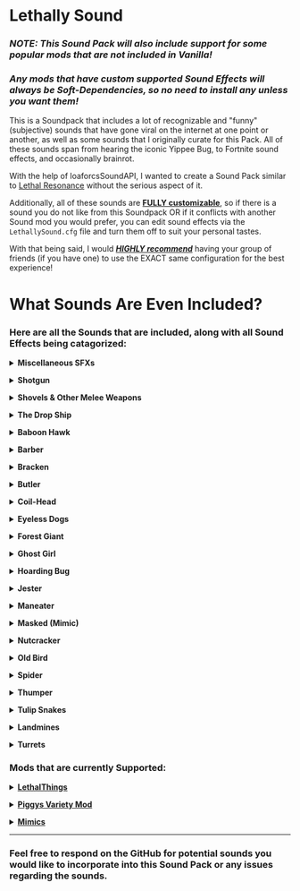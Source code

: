 # Lethally Sound
### ***NOTE: This Sound Pack will also include support for some popular mods that are not included in Vanilla!***
### ***Any mods that have custom supported Sound Effects will always be Soft-Dependencies, so no need to install any unless you want them!***

This is a Soundpack that includes a lot of recognizable and "funny" (subjective) sounds that have gone viral on the internet at one point or another, as well as some sounds that I originally curate for this Pack.
All of these sounds span from hearing the iconic Yippee Bug, to Fortnite sound effects, and occasionally brainrot.

With the help of loaforcsSoundAPI, 
I wanted to create a Sound Pack similar to [Lethal Resonance](https://thunderstore.io/c/lethal-company/p/LethalResonance/LETHALRESONANCE/) without the serious aspect of it.

Additionally, all of these sounds are <ins>**FULLY customizable**</ins>, so if there is a sound you do not like from this Soundpack OR if it conflicts with another Sound mod you would prefer, you can edit sound effects via the `LethallySound.cfg` file 
and turn them off to suit your personal tastes. 

With that being said, I would <ins>***HIGHLY recommend***</ins> having your group of friends (if you have one) to use the EXACT same configuration for the best experience!

# What Sounds Are Even Included?
### Here are all the Sounds that are included, along with all Sound Effects being catagorized:

**<details><summary>Miscellaneous SFXs</summary>**

- Doors
	- Opening/Closing a door now sound like Minecraft Wooden Doors
- Player Deaths
	- Dying from a fall will play one of multiple embarassing sounds. Don't be that player to miss a jump.
	- Dying from a Spike Trap will also play an embarassing sound.

</details>

**<details><summary>Shotgun</summary>**

- A Deprecated Mod of mine, the [Fortnite 'OG' Shotgun](https://thunderstore.io/c/lethal-company/p/Uncryptical/Fortnite_OG_Pump_Shotgun_SFX/)
	- Applies to the Player, Nutcracker, and Old Bird when it shoots missiles.

</details>

**<details><summary>Shovels & Other Melee Weapons</summary>**

- Sometimes you need a little ***'bonk'*** when hitting things.
	- Multiple SFXs when hitting another player/entity.
	- SFXs for hitting a wall or other objects.

</details>

**<details><summary>The Drop Ship</summary>**

- The Wii Shop Channel, a classic.

</details>

**<details><summary>Baboon Hawk</summary>**

- Surely a Rubber Chicken can't get annoying, right?

</details>

**<details><summary>Barber</summary>**

- Plays the Jaws Theme when it starts to chase a player.
- snip snip.

</details>

**<details><summary>Bracken</summary>**

- Re-introducing the classic [Tyler1Bracken](https://thunderstore.io/c/lethal-company/p/SteamBlizzard/Tyler1Bracken/) mod, but updated + better clarity!

</details>

**<details><summary>Butler</summary>**

- Truly a British to the core.
- Additionally plays Boccherini's ***String Quintet in E major, Op. 11, No. 5 3rd Movement: Minuetto*** during his Attacking phase.

</details>

**<details><summary>Coil-Head</summary>**

- The Roblox Gravity Coil boings everytime you look at them.
- 2nd Option: The ***HUH*** Cat

</details>

**<details><summary>Eyeless Dogs</summary>**

- Eyeless Dogs sound **'cuter'** like a puppy.

</details>

**<details><summary>Forest Giant</summary>**

- Re-introducing the classic [AttackOnGiant](https://thunderstore.io/c/lethal-company/p/help_i_am_being_held_at_gunpoint/AttackOnGiant/) mod, but updated + better clarity!

</details>

**<details><summary>Ghost Girl</summary>**

- The Ghost Girl starts to hum when haunting a player.
- She also might say a few words, who knows

</details>

**<details><summary>Hoarding Bug</summary>**

- Re-introducing the classic [YippeeMod](https://thunderstore.io/c/lethal-company/p/sunnobunno/YippeeMod/) mod, but updated + better clarity!
- OIIAOIIA Cat

</details>

**<details><summary>Jester</summary>**

- Winds up & plays [***Deorro - Five Hours***](https://www.youtube.com/watch?v=K_yBUfMGvzc)
- *note: will probably add Free Bird at some point*

</details>

**<details><summary>Maneater</summary>**

- Crying Phase: [Billie Eilish - What Was I Made For? Meow Edition + some crying](https://www.youtube.com/watch?v=3-y0p0GL4TI)
- Attacking Phase: [AWOLNATION - Run](https://www.youtube.com/watch?v=mw2kKyJu9gY)

</details>

**<details><summary>Masked (Mimic)</summary>**

- Very fitting SFXs for a very fitting enemy. How [<ins>***suspicious.***</ins>](https://www.youtube.com/watch?v=ekL881PJMjI)

</details>

**<details><summary>Nutcracker</summary>**

- Stomps around like Squidward.
- Once they become Aggro'ed, they play Spongebob music.

</details>

**<details><summary>Old Bird</summary>**

- Old Bird - Attacking Phase

	- Old Birds will now be able to replicate SFXs of famous Internet Personalities once they are provoked.
	- NOTE: All of these SFXs are enabled by default and will randomly cycle through each Personality, but you can manually select the ones you want specifically! 
	- ***<details><summary>Tyler1</summary>***
	
		- 10 Viral sound clips of Tyler1's outbursts & insults.
		
		![Tyler1](https://steamuserimages-a.akamaihd.net/ugc/905654006948592284/C5DC2A49277489162A63261099F51649B9475C8B/?imw=5000&imh=5000&ima=fit&impolicy=Letterbox&imcolor=%23000000&letterbox=false)
		
		</details>
		
	- ***<details><summary>MoistCr1tikal</summary>***
	
		- 8 Viral sound clips of MoistCr1tikal's iconic phrases.
		![MoistCr1tikal](https://media1.tenor.com/m/VFn1sjf7knsAAAAd/wooo-yeah-baby.gif)
		
		</details>
		
	- ***<details><summary>xQc</summary>***

		- 13 Viral sound clips of xQc screaming whatever language he's speaking.
		![xQc](https://media1.tenor.com/m/pmeVoM8exhQAAAAd/xqc-despair.gif)
		
		</details>

- Missile Explosions sound like Fortnite RPG Rockets.
- The Old Bird now stomps around like a silly goose.

</details>

**<details><summary>Spider</summary>**

- Replaced with the Minecraft Spider SFX.

</details>

**<details><summary>Thumper</summary>**

- Ranges from a multitude of popular TikTok SFXs. (sorry, not sorry)

</details>

**<details><summary>Tulip Snakes</summary>**

- Animal Crossing Villagers will now haunt your ears once they are attached to you.

</details>

**<details><summary>Landmines</summary>**

- Re-introducing the classic [LandMineFartReverb](https://thunderstore.io/c/lethal-company/p/sunnobunno/LandMineFartReverb/) mod, but updated + better clarity!
- Also has an occasional Smoke Alarm chirp.

</details>

**<details><summary>Turrets</summary>**

- Snake? (MGS reference if it went over your head)

</details>

### Mods that are currently Supported:

**<details><summary>[LethalThings](https://thunderstore.io/c/lethal-company/p/Evaisa/LethalThings/)</summary>**

- Boomba
	- Shares the Fart Reverb SFX with the Landmine.
- Rocket Launcher
	- The Missile Explosion also makes the Fart Reverb. (it shares the same line of code alongside the Boomba/Landmine unfortunately)

</details>

**<details><summary>[Piggys Variety Mod](https://thunderstore.io/c/lethal-company/p/Piggy/Piggys_Variety_Mod/)</summary>**

- The Revolver
	- It makes the Call of Duty: MW2 (2009) Desert Eagle SFX.
- The Rifle
	- Now sounds like the Blue-Rarity Assault Rifle from Fortnite.

</details>

**<details><summary>[Mimics](https://thunderstore.io/c/lethal-company/p/x753/Mimics/)</summary>**

- The Fire Exit Mimic
	- I think it wants your money.

</details>

---

### Feel free to respond on the GitHub for potential sounds you would like to incorporate into this Sound Pack or any issues regarding the sounds.
